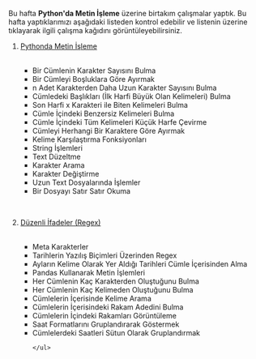 <p>Bu hafta <b>Python'da Metin İşleme</b> üzerine birtakım çalışmalar yaptık. Bu hafta yaptıklarımızı aşağıdaki listeden kontrol edebilir ve listenin üzerine tıklayarak ilgili çalışma kağıdını görüntüleyebilirsiniz.</p>



<ol type="1">
<li><a href="https://github.com/melikeoguz/Metin-Madenciligi-Calisma-Kagitlari/blob/master/pages/Python'da%20Metin%20İşleme.ipynb">Pythonda Metin İşleme</a></li> </br>
  <ul type="square">
                  <li>Bir Cümlenin Karakter Sayısını Bulma</li>
                  <li>Bir Cümleyi Boşluklara Göre Ayırmak</li>
                  <li>n Adet Karakterden Daha Uzun Karakter Sayısını Bulma</li>
                  <li>Cümledeki Başlıkları (İlk Harfi Büyük Olan Kelimeleri) Bulma</li>
                  <li>Son Harfi x Karakteri ile Biten Kelimeleri Bulma</li>
                  <li>Cümle İçindeki Benzersiz Kelimeleri Bulma</li>
                  <li>Cümle İçindeki Tüm Kelimeleri Küçük Harfe Çevirme</li>
                  <li>Cümleyi Herhangi Bir Karaktere Göre Ayırmak</li>
                  <li>Kelime Karşılaştırma Fonksiyonları</li>
                  <li>String İşlemleri</li>
                  <li>Text Düzeltme</li>
                  <li>Karakter Arama</li>
                  <li>Karakter Değiştirme</li>
                  <li>Uzun Text Dosyalarında İşlemler</li>
                  <li>Bir Dosyayı Satır Satır Okuma</li>
  </ul>
                  
</br><li><a href="https://github.com/melikeoguz/Metin-Madenciligi-Calisma-Kagitlari/blob/master/pages/Düzenli%20İfadeler%20(Regex).ipynb">Düzenli İfadeler (Regex)</a></li> </br>
   <ul type="square">
                <li>Meta Karakterler</li>
                <li>Tarihlerin Yazılış Biçimleri Üzerinden Regex</li>
                <li>Ayların Kelime Olarak Yer Aldığı Tarihleri Cümle İçerisinden Alma</li>
                <li>Pandas Kullanarak Metin İşlemleri</li>
                <li>Her Cümlenin Kaç Karakterden Oluştuğunu Bulma</li>
                <li>Her Cümlenin Kaç Kelimeden Oluştuğunu Bulma</li>
                <li>Cümlelerin İçerisinde Kelime Arama</li>
                <li>Cümlelerin İçerisindeki Rakam Adedini Bulma</li>
                <li>Cümlelerin İçindeki Rakamları Görüntüleme</li>
                <li>Saat Formatlarını Gruplandırarak Göstermek</li>
                <li>Cümlelerdeki Saatleri Sütun Olarak Gruplandırmak</li>
  
    </ul>
<ol>
